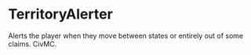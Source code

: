 # TerritoryAlerter
Alerts the player when they move between states or entirely out of some claims. CivMC.
